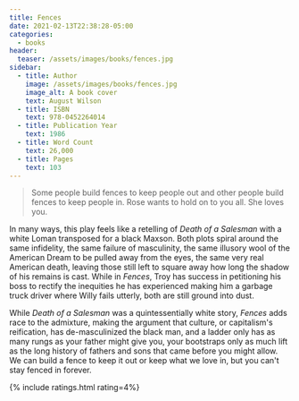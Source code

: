 ```yaml
---
title: Fences
date: 2021-02-13T22:38:28-05:00
categories:
  - books
header:
  teaser: /assets/images/books/fences.jpg
sidebar:
  - title: Author
    image: /assets/images/books/fences.jpg
    image_alt: A book cover
    text: August Wilson
  - title: ISBN
    text: 978-0452264014
  - title: Publication Year
    text: 1986
  - title: Word Count
    text: 26,000
  - title: Pages
    text: 103
---
```

> Some people build fences to keep people out and other people build fences to keep people in. Rose wants to hold on to you all. She loves you.

In many ways, this play feels like a retelling of *Death of a Salesman* with a white Loman transposed for a black Maxson. Both plots spiral around the same infidelity, the same failure of masculinity, the same illusory wool of the American Dream to be pulled away from the eyes, the same very real American death, leaving those still left to square away how long the shadow of his remains is cast. While in *Fences*, Troy has success in petitioning his boss to rectify the inequities he has experienced making him a garbage truck driver where Willy fails utterly, both are still ground into dust.

While *Death of a Salesman* was a quintessentially white story, *Fences* adds race to the admixture, making the argument that culture, or capitalism's reification, has de-masculinized the black man, and a ladder only has as many rungs as your father might give you, your bootstraps only as much lift as the long history of fathers and sons that came before you might allow. We can build a fence to keep it out or keep what we love in, but you can't stay fenced in forever.

{% include ratings.html rating=4%}